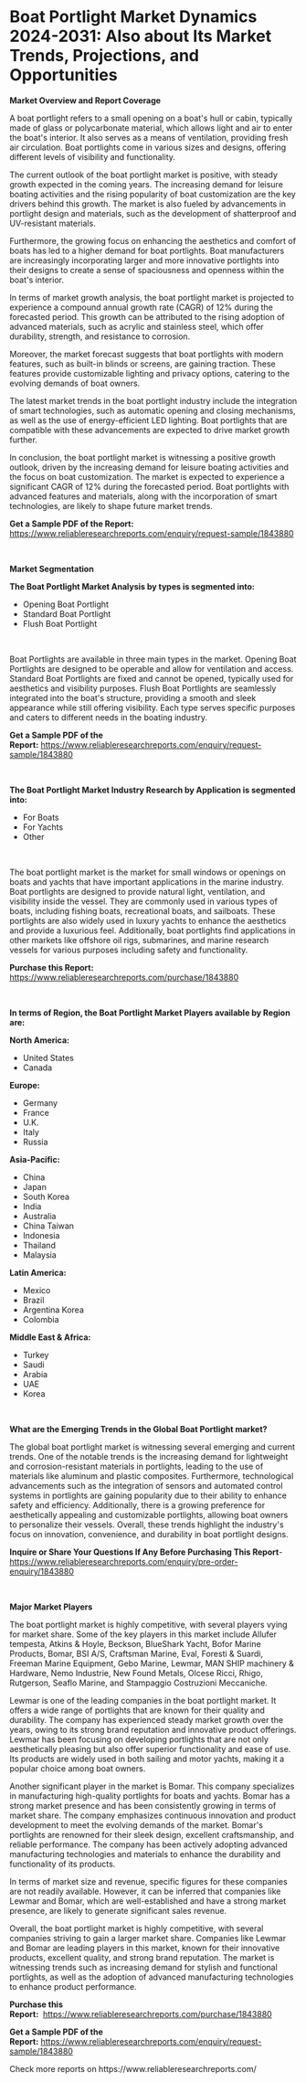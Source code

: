 <p><h1>Boat Portlight Market Dynamics 2024-2031: Also about Its Market Trends, Projections, and Opportunities</h1></p><p><strong>Market Overview and Report Coverage</strong></p>
<p><p>A boat portlight refers to a small opening on a boat's hull or cabin, typically made of glass or polycarbonate material, which allows light and air to enter the boat's interior. It also serves as a means of ventilation, providing fresh air circulation. Boat portlights come in various sizes and designs, offering different levels of visibility and functionality.</p><p>The current outlook of the boat portlight market is positive, with steady growth expected in the coming years. The increasing demand for leisure boating activities and the rising popularity of boat customization are the key drivers behind this growth. The market is also fueled by advancements in portlight design and materials, such as the development of shatterproof and UV-resistant materials.</p><p>Furthermore, the growing focus on enhancing the aesthetics and comfort of boats has led to a higher demand for boat portlights. Boat manufacturers are increasingly incorporating larger and more innovative portlights into their designs to create a sense of spaciousness and openness within the boat's interior.</p><p>In terms of market growth analysis, the boat portlight market is projected to experience a compound annual growth rate (CAGR) of 12% during the forecasted period. This growth can be attributed to the rising adoption of advanced materials, such as acrylic and stainless steel, which offer durability, strength, and resistance to corrosion.</p><p>Moreover, the market forecast suggests that boat portlights with modern features, such as built-in blinds or screens, are gaining traction. These features provide customizable lighting and privacy options, catering to the evolving demands of boat owners.</p><p>The latest market trends in the boat portlight industry include the integration of smart technologies, such as automatic opening and closing mechanisms, as well as the use of energy-efficient LED lighting. Boat portlights that are compatible with these advancements are expected to drive market growth further.</p><p>In conclusion, the boat portlight market is witnessing a positive growth outlook, driven by the increasing demand for leisure boating activities and the focus on boat customization. The market is expected to experience a significant CAGR of 12% during the forecasted period. Boat portlights with advanced features and materials, along with the incorporation of smart technologies, are likely to shape future market trends.</p></p>
<p><strong>Get a Sample PDF of the Report:</strong> <a href="https://www.reliableresearchreports.com/enquiry/request-sample/1843880">https://www.reliableresearchreports.com/enquiry/request-sample/1843880</a></p>
<p>&nbsp;</p>
<p><strong>Market Segmentation</strong></p>
<p><strong>The Boat Portlight Market Analysis by types is segmented into:</strong></p>
<p><ul><li>Opening Boat Portlight</li><li>Standard Boat Portlight</li><li>Flush Boat Portlight</li></ul></p>
<p>&nbsp;</p>
<p><p>Boat Portlights are available in three main types in the market. Opening Boat Portlights are designed to be operable and allow for ventilation and access. Standard Boat Portlights are fixed and cannot be opened, typically used for aesthetics and visibility purposes. Flush Boat Portlights are seamlessly integrated into the boat's structure, providing a smooth and sleek appearance while still offering visibility. Each type serves specific purposes and caters to different needs in the boating industry.</p></p>
<p><strong>Get a Sample PDF of the Report:</strong>&nbsp;<a href="https://www.reliableresearchreports.com/enquiry/request-sample/1843880">https://www.reliableresearchreports.com/enquiry/request-sample/1843880</a></p>
<p>&nbsp;</p>
<p><strong>The Boat Portlight Market Industry Research by Application is segmented into:</strong></p>
<p><ul><li>For Boats</li><li>For Yachts</li><li>Other</li></ul></p>
<p>&nbsp;</p>
<p><p>The boat portlight market is the market for small windows or openings on boats and yachts that have important applications in the marine industry. Boat portlights are designed to provide natural light, ventilation, and visibility inside the vessel. They are commonly used in various types of boats, including fishing boats, recreational boats, and sailboats. These portlights are also widely used in luxury yachts to enhance the aesthetics and provide a luxurious feel. Additionally, boat portlights find applications in other markets like offshore oil rigs, submarines, and marine research vessels for various purposes including safety and functionality.</p></p>
<p><strong>Purchase this Report:</strong>&nbsp; <a href="https://www.reliableresearchreports.com/purchase/1843880">https://www.reliableresearchreports.com/purchase/1843880</a></p>
<p>&nbsp;</p>
<p><strong>In terms of Region, the Boat Portlight Market Players available by Region are:</strong></p>
<p>
    <p> <strong> North America: </strong>
        <ul>
            <li>United States</li>
            <li>Canada</li>
        </ul>
        </p> 
    <p> <strong> Europe: </strong>
        <ul>
            <li>Germany</li>
            <li>France</li>
            <li>U.K.</li>
            <li>Italy</li>
            <li>Russia</li>
        </ul>
        </p> 
    <p> <strong> Asia-Pacific: </strong>
        <ul>
            <li>China</li>
            <li>Japan</li>
            <li>South Korea</li>
            <li>India</li>
            <li>Australia</li>
            <li>China Taiwan</li>
            <li>Indonesia</li>
            <li>Thailand</li>
            <li>Malaysia</li>
        </ul>
        </p> 
    <p> <strong> Latin America: </strong>
        <ul>
            <li>Mexico</li>
            <li>Brazil</li>
            <li>Argentina Korea</li>
            <li>Colombia</li>
        </ul>
        </p> 
    <p> <strong> Middle East & Africa: </strong>
        <ul>
            <li>Turkey</li>
            <li>Saudi</li>
            <li>Arabia</li>
            <li>UAE</li>
            <li>Korea</li>
        </ul>
    </p>
    </p>
<p>&nbsp;</p>
<p><strong>What are the Emerging Trends in the Global Boat Portlight market?</strong></p>
<p><p>The global boat portlight market is witnessing several emerging and current trends. One of the notable trends is the increasing demand for lightweight and corrosion-resistant materials in portlights, leading to the use of materials like aluminum and plastic composites. Furthermore, technological advancements such as the integration of sensors and automated control systems in portlights are gaining popularity due to their ability to enhance safety and efficiency. Additionally, there is a growing preference for aesthetically appealing and customizable portlights, allowing boat owners to personalize their vessels. Overall, these trends highlight the industry's focus on innovation, convenience, and durability in boat portlight designs.</p></p>
<p><strong>Inquire or Share Your Questions If Any Before Purchasing This Report</strong>- <a href="https://www.reliableresearchreports.com/enquiry/pre-order-enquiry/1843880">https://www.reliableresearchreports.com/enquiry/pre-order-enquiry/1843880</a></p>
<p>&nbsp;</p>
<p><strong>Major Market Players</strong></p>
<p><p>The boat portlight market is highly competitive, with several players vying for market share. Some of the key players in this market include Allufer tempesta, Atkins & Hoyle, Beckson, BlueShark Yacht, Bofor Marine Products, Bomar, BSI A/S, Craftsman Marine, Eval, Foresti & Suardi, Freeman Marine Equipment, Gebo Marine, Lewmar, MAN SHIP machinery & Hardware, Nemo Industrie, New Found Metals, Olcese Ricci, Rhigo, Rutgerson, Seaflo Marine, and Stampaggio Costruzioni Meccaniche.</p><p>Lewmar is one of the leading companies in the boat portlight market. It offers a wide range of portlights that are known for their quality and durability. The company has experienced steady market growth over the years, owing to its strong brand reputation and innovative product offerings. Lewmar has been focusing on developing portlights that are not only aesthetically pleasing but also offer superior functionality and ease of use. Its products are widely used in both sailing and motor yachts, making it a popular choice among boat owners.</p><p>Another significant player in the market is Bomar. This company specializes in manufacturing high-quality portlights for boats and yachts. Bomar has a strong market presence and has been consistently growing in terms of market share. The company emphasizes continuous innovation and product development to meet the evolving demands of the market. Bomar's portlights are renowned for their sleek design, excellent craftsmanship, and reliable performance. The company has been actively adopting advanced manufacturing technologies and materials to enhance the durability and functionality of its products.</p><p>In terms of market size and revenue, specific figures for these companies are not readily available. However, it can be inferred that companies like Lewmar and Bomar, which are well-established and have a strong market presence, are likely to generate significant sales revenue.</p><p>Overall, the boat portlight market is highly competitive, with several companies striving to gain a larger market share. Companies like Lewmar and Bomar are leading players in this market, known for their innovative products, excellent quality, and strong brand reputation. The market is witnessing trends such as increasing demand for stylish and functional portlights, as well as the adoption of advanced manufacturing technologies to enhance product performance.</p></p>
<p><strong>Purchase this Report:</strong>&nbsp;&nbsp;<a href="https://www.reliableresearchreports.com/purchase/1843880">https://www.reliableresearchreports.com/purchase/1843880</a></p>
<p></p>
<p><strong>Get a Sample PDF of the Report:</strong>&nbsp;<a href="https://www.reliableresearchreports.com/enquiry/request-sample/1843880">https://www.reliableresearchreports.com/enquiry/request-sample/1843880</a></p>
<p>Check more reports on https://www.reliableresearchreports.com/</p>